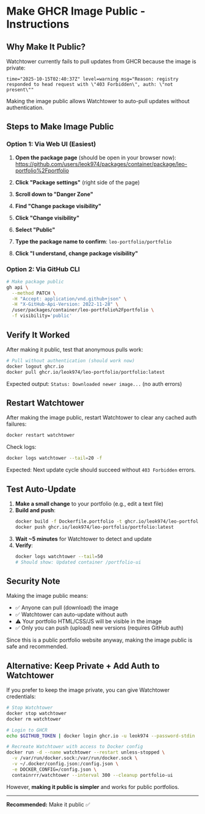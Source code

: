 # Make GHCR Image Public - Instructions

## Why Make It Public?

Watchtower currently fails to pull updates from GHCR because the image is private:
```
time="2025-10-15T02:40:37Z" level=warning msg="Reason: registry responded to head request with \"403 Forbidden\", auth: \"not present\""
```

Making the image public allows Watchtower to auto-pull updates without authentication.

## Steps to Make Image Public

### Option 1: Via Web UI (Easiest)

1. **Open the package page** (should be open in your browser now):
   https://github.com/users/leok974/packages/container/package/leo-portfolio%2Fportfolio

2. **Click "Package settings"** (right side of the page)

3. **Scroll down to "Danger Zone"**

4. **Find "Change package visibility"**

5. **Click "Change visibility"**

6. **Select "Public"**

7. **Type the package name to confirm**: `leo-portfolio/portfolio`

8. **Click "I understand, change package visibility"**

### Option 2: Via GitHub CLI

```bash
# Make package public
gh api \
  --method PATCH \
  -H "Accept: application/vnd.github+json" \
  -H "X-GitHub-Api-Version: 2022-11-28" \
  /user/packages/container/leo-portfolio%2Fportfolio \
  -f visibility='public'
```

## Verify It Worked

After making it public, test that anonymous pulls work:

```bash
# Pull without authentication (should work now)
docker logout ghcr.io
docker pull ghcr.io/leok974/leo-portfolio/portfolio:latest
```

Expected output: `Status: Downloaded newer image...` (no auth errors)

## Restart Watchtower

After making the image public, restart Watchtower to clear any cached auth failures:

```bash
docker restart watchtower
```

Check logs:
```bash
docker logs watchtower --tail=20 -f
```

Expected: Next update cycle should succeed without `403 Forbidden` errors.

## Test Auto-Update

1. **Make a small change** to your portfolio (e.g., edit a text file)
2. **Build and push**:
   ```bash
   docker build -f Dockerfile.portfolio -t ghcr.io/leok974/leo-portfolio/portfolio:latest .
   docker push ghcr.io/leok974/leo-portfolio/portfolio:latest
   ```
3. **Wait ~5 minutes** for Watchtower to detect and update
4. **Verify**:
   ```bash
   docker logs watchtower --tail=50
   # Should show: Updated container /portfolio-ui
   ```

## Security Note

Making the image public means:
- ✅ Anyone can pull (download) the image
- ✅ Watchtower can auto-update without auth
- ⚠️ Your portfolio HTML/CSS/JS will be visible in the image
- ✅ Only you can push (upload) new versions (requires GitHub auth)

Since this is a public portfolio website anyway, making the image public is safe and recommended.

## Alternative: Keep Private + Add Auth to Watchtower

If you prefer to keep the image private, you can give Watchtower credentials:

```bash
# Stop Watchtower
docker stop watchtower
docker rm watchtower

# Login to GHCR
echo $GITHUB_TOKEN | docker login ghcr.io -u leok974 --password-stdin

# Recreate Watchtower with access to Docker config
docker run -d --name watchtower --restart unless-stopped \
  -v /var/run/docker.sock:/var/run/docker.sock \
  -v ~/.docker/config.json:/config.json \
  -e DOCKER_CONFIG=/config.json \
  containrrr/watchtower --interval 300 --cleanup portfolio-ui
```

However, **making it public is simpler** and works for public portfolios.

---

**Recommended:** Make it public ✅
